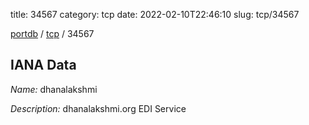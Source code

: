 title: 34567
category: tcp
date: 2022-02-10T22:46:10
slug: tcp/34567

[portdb](/) / [tcp](/category/tcp.html) / 34567


## IANA Data

_Name:_ dhanalakshmi

_Description:_ dhanalakshmi.org EDI Service

